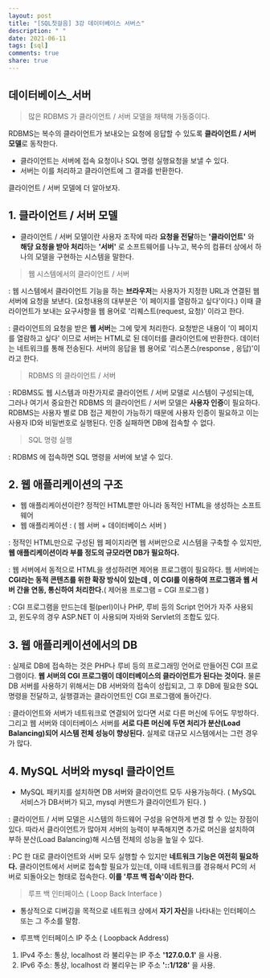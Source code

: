 ```yaml
---
layout: post
title: "[SQL첫걸음] 3강 데이터베이스 서버스"
description: " "
date: 2021-06-11
tags: [sql]
comments: true
share: true
---
```


## 데이터베이스\_서버

> 많은 RDBMS 가 클라이언트 / 서버 모델을 채택해 가동중이다. 

RDBMS는 복수의 클라이언트가 보내오는 요청에 응답할 수 있도록 **클라이언트 / 서버 모델**로 동작한다. 

* 클라이언트는 서버에 접속 요청이나 SQL 명령 실행요청을 보낼 수 있다. 
* 서버는 이를 처리하고 클라이언트에 그 결과를 반환한다. 

클라이언트 / 서버 모델에 더 알아보자.

## 1. 클라이언트 / 서버 모델 

* 클라이언트 / 서버 모델이란 사용자 조작에 따라 **요청을 전달**하는 **'클라이언트'** 와 **해당 요청을 받아 처리**하는 **'서버'** 로 소프트웨어를 나누고, 복수의 컴퓨터 상에서 하나의 모델을 구현하는 시스템을 말한다. 

> 웹 시스템에서의 클라이언트 / 서버

: 웹 시스템에서 클라이언트 기능을 하는 **브라우저**는 사용자가 지정한 URL과 연결된 웹 서버에 요청을 보낸다. (요청내용의 대부분은 '이 페이지를 열람하고 싶다'이다.) 이때 클라이언트가 보내는 요구사항을 웹 용어로 '리퀘스트(request, 요청)' 이라고 한다.


: 클라이언트의 요청을 받은 **웹 서버**는 그에 맞게 처리한다. 요청받은 내용이 '이 페이지를 열람하고 싶다' 이므로 서버는 HTML로 된 데이터를 클라이언트에 반환한다. 데이터는 네트워크를 통해 전송된다. 서버의 응답을 웹 용어로 '리스폰스(response , 응답)'이라고 한다.

> RDBMS 의 클라이언트 / 서버

: RDBMS도 웹 시스템과 마찬가지로 클라이언트 / 서버 모델로 시스템이 구성되는데, 그러나 여기서 중요한건 RDBMS 의 클라이언트 / 서버 모델은 **사용자 인증**이 필요하다. RDBMS는 사용자 별로 DB 접근 제한이 가능하기 때문에 사용자 인증이 필요하고 이는 사용자 ID와 비밀번호로 실행된다. 인증 실패하면 DB에 접속할 수 없다.

> SQL 명령 실행

: RDBMS 에 접속하면 SQL 명령을 서버에 보낼 수 있다. 

## 2. 웹 애플리케이션의 구조

* 웹 애플리케이션이란? 정적인 HTML뿐만 아니라 동적인 HTML을 생성하는 소프트웨어
* 웹 애플리케이션 : ( 웹 서버 + 데이터베이스 서버 )

: 정적인 HTML만으로 구성된 웹 페이지라면 웹 서버만으로 시스템을 구축할 수 있지만, **웹 애플리케이션이라 부를 정도의 규모라면 DB가 필요하다.**

: 웹 서버에서 동적으로 HTML을 생성하려면 제어용 프로그램이 필요하다. 웹 서버에는 **CGI라는 동적 콘텐츠를 위한 확장 방식이 있는데 , 이 CGI를 이용하여 프로그램과 웹 서버 간을 연동, 통신하여 처리한다.**( 제어용 프로그램 = CGI 프로그램 ) 

: CGI 프로그램을 만드는데 펄(perl)이나 PHP, 루비 등의 Script 언어가 자주 사용되고, 윈도우의 경우 ASP.NET 이 사용되며 자바와 Servlet의 조합도 있다.

## 3. 웹 애플리케이션에서의 DB

: 실제로 DB에 접속하는 것은 PHP나 루비 등의 프로그래밍 언어로 만들어진 CGI 프로그램이다. **웹 서버의 CGI 프로그램이 데이터베이스의 클라이언트가 된다는 것이다.** 물론 DB 서버를 사용하기 위해서는 DB 서버와의 접속이 성립되고, 그 후 DB에 필요한 SQL 명령을 전달하고, 실행결과는 클라이언트인 CGI 프로그램에 돌아간다. 

: 클라이언트와 서버가 네트워크로 연결되어 있다면 서로 다른 머신에 두어도 무방하다. 그리고 웹 서버와 데이터베이스 서버를 **서로 다른 머신에 두면 처리가 분산(Load Balancing)되어 시스템 전체 성능이 향상된다.** 실제로 대규모 시스템에서는 그런 경우가 많다. 

## 4. MySQL 서버와 mysql 클라이언트 

* MySQL 패키지를 설치하면 DB 서버와 클라이언트 모두 사용가능하다. ( MySQL 서비스가 DB서버가 되고, mysql 커맨드가 클라이언트가 된다. )

: 클라이언트 / 서버 모델은 시스템의 하드웨어 구성을 유연하게 변경 할 수 있는 장점이 있다. 따라서 클라이언트가 많아져 서버의 능력이 부족해지면 추가로 머신을 설치하여 부하 분산(Load Balancing)해 시스템 전체의 성능을 높일 수 있다.

: PC 한 대로 클라이언트와 서버 모두 실행할 수 있지만 **네트워크 기능은 여전히 필요하다.** 클라이언트에서 서버로 접속할 필요가 있는데, 이때 네트워크를 경유해서 PC의 서버로 되돌아오는 형태로 접속한다. **이를 '루프 백 접속'이라 한다.**

> 루프 백 인터페이스 ( Loop Back Interface )

* 통상적으로 디버깅을 목적으로 네트워크 상에서 **자기 자신**을 나타내는 인터페이스 또는 그 주소를 말함.

* 루프백 인터페이스 IP 주소 ( Loopback Address)
1. IPv4 주소: 통상, localhost 라 불리우는 IP 주소 **'127.0.0.1'** 을 사용.
2. IPv6 주소: 통상, localhost 라 불리우는 IP 주소 **'::1/128'** 을 사용.
